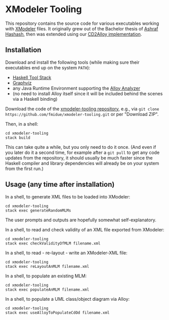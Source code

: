 # XModeler Tooling

This repository contains the source code for various executables working with [XModeler](https://le4mm.org/xmodelerml/) files.
It originally grew out of the Bachelor thesis of [Ashraf Hashash](https://github.com/fmidue/xmodeler-tooling/commits?author=smmohash), then was extended using our [CD2Alloy implementation](https://github.com/fmidue/modelling-tasks/blob/master/src/Modelling/CdOd/CD2Alloy/Transform.hs).

## Installation

Download and install the following tools (while making sure their executables end up on the system `PATH`):

- [Haskell Tool Stack](https://haskellstack.org/)
- [Graphviz](https://graphviz.org/)
- any Java Runtime Environment supporting the [Alloy Analyzer](https://alloytools.org/)
- (no need to install Alloy itself since it will be included behind the scenes via a Haskell binding)

Download the code of the [xmodeler-tooling repository](https://github.com/fmidue/xmodeler-tooling), e.g., via `git clone https://github.com/fmidue/xmodeler-tooling.git` or per "Download ZIP".

Then, in a shell:
```shell
cd xmodeler-tooling
stack build
```
This can take quite a while, but you only need to do it once.
(And even if you later do it a second time, for example after a `git pull` to get any code updates from the repository, it should usually be much faster since the Haskell compiler and library dependencies will already be on your system from the first run.)

## Usage (any time after installation)

In a shell, to generate XML files to be loaded into XModeler:
```shell
cd xmodeler-tooling
stack exec generateRandomMLMs
```
The user prompts and outputs are hopefully somewhat self-explanatory.


In a shell, to read and check validity of an XML file exported from XModeler:
```shell
cd xmodeler-tooling
stack exec checkValidityOfMLM filename.xml
```


In a shell, to read - re-layout - write an XModeler-XML file:
```shell
cd xmodeler-tooling
stack exec reLayoutAnMLM filename.xml
```


In a shell, to populate an existing MLM:
```shell
cd xmodeler-tooling
stack exec populateAnMLM filename.xml
```


In a shell, to populate a UML class/object diagram via Alloy:
```shell
cd xmodeler-tooling
stack exec useAlloyToPopulateCdOd filename.xml
```
